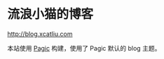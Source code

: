 # 流浪小猫的博客

http://blog.xcatliu.com

本站使用 [Pagic](https://github.com/xcatliu/pagic) 构建，使用了 Pagic 默认的 blog 主题。
